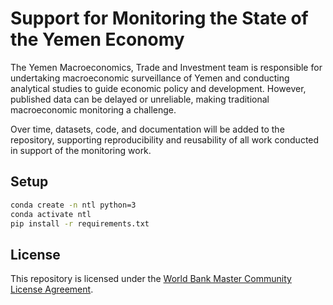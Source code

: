 # Support for Monitoring the State of the Yemen Economy

The Yemen Macroeconomics, Trade and Investment team is responsible for undertaking macroeconomic surveillance of Yemen and conducting analytical studies to guide economic policy and development. However, published data can be delayed or unreliable, making traditional macroeconomic monitoring a challenge.  

Over time, datasets, code, and documentation will be added to the repository, supporting reproducibility and reusability of all work conducted in support of the monitoring work. 

## Setup

```sh
conda create -n ntl python=3
conda activate ntl
pip install -r requirements.txt
```

## License

This repository is licensed under the [World Bank Master Community License Agreement](https://worldbank.github.io/template/_downloads/9879d6db96fd29134fc802214163b95a/LICENSE). 
